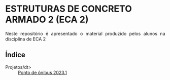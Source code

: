 <h1><b>ESTRUTURAS DE CONCRETO ARMADO 2 (ECA 2)</b></h1>

<p align="justify">Neste repositório é apresentado o material produzido pelos alunos na disciplina de ECA 2</p>   

<h2><b>Índice</b></h2>

<dl>
  <dt>Projetos/dt>
    <dd><a href="https://wmpjrufg.github.io/METAPY/001-VERSION.html" target="_blank">Ponto de ônibus 2023.1</a></dd>
</dl>